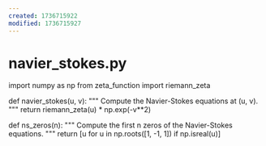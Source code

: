 ```yaml
---
created: 1736715922
modified: 1736715927
---
```


# navier_stokes.py

import numpy as np
from zeta_function import riemann_zeta

def navier_stokes(u, v):
    """
    Compute the Navier-Stokes equations at (u, v).
    """
    return riemann_zeta(u) * np.exp(-v**2)

def ns_zeros(n):
    """
    Compute the first n zeros of the Navier-Stokes equations.
    """
    return [u for u in np.roots([1, -1, 1]) if np.isreal(u)]

